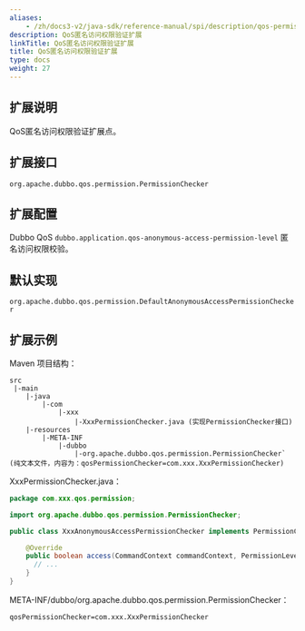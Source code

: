 ```yaml
---
aliases:
    - /zh/docs3-v2/java-sdk/reference-manual/spi/description/qos-permission/
description: QoS匿名访问权限验证扩展
linkTitle: QoS匿名访问权限验证扩展
title: QoS匿名访问权限验证扩展
type: docs
weight: 27
---
```




## 扩展说明

QoS匿名访问权限验证扩展点。

## 扩展接口

`org.apache.dubbo.qos.permission.PermissionChecker`

## 扩展配置


Dubbo QoS `dubbo.application.qos-anonymous-access-permission-level` 匿名访问权限校验。

## 默认实现

`org.apache.dubbo.qos.permission.DefaultAnonymousAccessPermissionChecker`

## 扩展示例

Maven 项目结构：

```
src
 |-main
    |-java
        |-com
            |-xxx
                |-XxxPermissionChecker.java (实现PermissionChecker接口)
    |-resources
        |-META-INF
            |-dubbo
                |-org.apache.dubbo.qos.permission.PermissionChecker` (纯文本文件，内容为：qosPermissionChecker=com.xxx.XxxPermissionChecker)
```

XxxPermissionChecker.java：

```java
package com.xxx.qos.permission;

import org.apache.dubbo.qos.permission.PermissionChecker;

public class XxxAnonymousAccessPermissionChecker implements PermissionChecker {

    @Override
    public boolean access(CommandContext commandContext, PermissionLevel defaultCmdRequiredPermissionLevel) {
      // ...
    }
}
```

META-INF/dubbo/org.apache.dubbo.qos.permission.PermissionChecker：

```properties
qosPermissionChecker=com.xxx.XxxPermissionChecker
```
